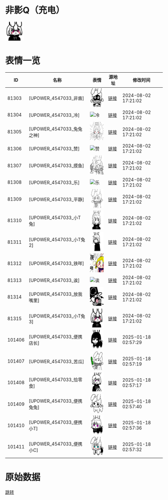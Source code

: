 # 非影Q（充电）

<img src="./cover.png" height="60" alt="cover" />

# 表情一览

|ID|名称|表情|源地址|修改时间|
|----|----|----|----|----|
|81303|[UPOWER_4547033_非酋]|<img src="./pic/081303_%5BUPOWER_4547033_非酋%5D.png" height="60" alt="非酋"/>|[链接](https://i0.hdslb.com/bfs/garb/7d5d578eb4a53e15b539c39a39cf6236f0013092.png)|2024-08-02 17:21:02|
|81304|[UPOWER_4547033_冷]|<img src="./pic/081304_%5BUPOWER_4547033_冷%5D.png" height="60" alt="冷"/>|[链接](https://i0.hdslb.com/bfs/garb/9ea977967858d43fd20455620b3140f4d2939233.png)|2024-08-02 17:21:02|
|81305|[UPOWER_4547033_兔兔之神]|<img src="./pic/081305_%5BUPOWER_4547033_兔兔之神%5D.png" height="60" alt="兔兔之神"/>|[链接](https://i0.hdslb.com/bfs/garb/a1c191fe6c67e0618c7ff73948dc43764440f701.png)|2024-08-02 17:21:02|
|81306|[UPOWER_4547033_赞]|<img src="./pic/081306_%5BUPOWER_4547033_赞%5D.png" height="60" alt="赞"/>|[链接](https://i0.hdslb.com/bfs/garb/542d96c6911b6dfe03ed85ae4e698c601e3db89b.png)|2024-08-02 17:21:02|
|81307|[UPOWER_4547033_摸鱼]|<img src="./pic/081307_%5BUPOWER_4547033_摸鱼%5D.png" height="60" alt="摸鱼"/>|[链接](https://i0.hdslb.com/bfs/garb/da72a38d133f8b08829c7d36b01aa97e1e7b9270.png)|2024-08-02 17:21:02|
|81308|[UPOWER_4547033_乐]|<img src="./pic/081308_%5BUPOWER_4547033_乐%5D.png" height="60" alt="乐"/>|[链接](https://i0.hdslb.com/bfs/garb/0f621506191a3cdfdb23fd8519ffb3f5f44f69bf.png)|2024-08-02 17:21:02|
|81309|[UPOWER_4547033_平静]|<img src="./pic/081309_%5BUPOWER_4547033_平静%5D.png" height="60" alt="平静"/>|[链接](https://i0.hdslb.com/bfs/garb/fd954845cb176470ce8a7b5728fc78de2d33e1db.png)|2024-08-02 17:21:02|
|81310|[UPOWER_4547033_小T兔]|<img src="./pic/081310_%5BUPOWER_4547033_小T兔%5D.png" height="60" alt="小T兔"/>|[链接](https://i0.hdslb.com/bfs/garb/cce3e2caed3eff099c0dd9c030e4025b64035010.png)|2024-08-02 17:21:02|
|81311|[UPOWER_4547033_小T兔2]|<img src="./pic/081311_%5BUPOWER_4547033_小T兔2%5D.png" height="60" alt="小T兔2"/>|[链接](https://i0.hdslb.com/bfs/garb/0c29ea06d9c153851d3453647508cda073128f48.png)|2024-08-02 17:21:02|
|81312|[UPOWER_4547033_铁咩]|<img src="./pic/081312_%5BUPOWER_4547033_铁咩%5D.png" height="60" alt="铁咩"/>|[链接](https://i0.hdslb.com/bfs/garb/1d09a552677b4e810653835e352b18c2d4ce2d94.png)|2024-08-02 17:21:02|
|81313|[UPOWER_4547033_诶]|<img src="./pic/081313_%5BUPOWER_4547033_诶%5D.png" height="60" alt="诶"/>|[链接](https://i0.hdslb.com/bfs/garb/08d63ab97e947af82574a1031321911c972db255.png)|2024-08-02 17:21:02|
|81314|[UPOWER_4547033_放我嘴里]|<img src="./pic/081314_%5BUPOWER_4547033_放我嘴里%5D.png" height="60" alt="放我嘴里"/>|[链接](https://i0.hdslb.com/bfs/garb/70aa0689583eb0c0b05a0e8e477c4b5fb17da264.png)|2024-08-02 17:21:02|
|81315|[UPOWER_4547033_小T兔3]|<img src="./pic/081315_%5BUPOWER_4547033_小T兔3%5D.png" height="60" alt="小T兔3"/>|[链接](https://i0.hdslb.com/bfs/garb/dd4b809c9ff4ef0a86408e5168df7f324d893540.png)|2024-08-02 17:21:02|
|101406|[UPOWER_4547033_便携店长]|<img src="./pic/101406_%5BUPOWER_4547033_便携店长%5D.png" height="60" alt="便携店长"/>|[链接](https://i0.hdslb.com/bfs/garb/528d39dbc5cbe8b4a9cf9514c7502ba9fe8d8143.png)|2025-01-18 02:57:29|
|101407|[UPOWER_4547033_苦瓜]|<img src="./pic/101407_%5BUPOWER_4547033_苦瓜%5D.png" height="60" alt="苦瓜"/>|[链接](https://i0.hdslb.com/bfs/garb/182027296cabfd9c4af7f4f8f5412781b214b860.png)|2025-01-18 02:57:19|
|101408|[UPOWER_4547033_恰零食]|<img src="./pic/101408_%5BUPOWER_4547033_恰零食%5D.png" height="60" alt="恰零食"/>|[链接](https://i0.hdslb.com/bfs/garb/b1df04096ca5bb0047b7e0601bafe468ff266f6c.png)|2025-01-18 02:57:17|
|101409|[UPOWER_4547033_便携兔兔]|<img src="./pic/101409_%5BUPOWER_4547033_便携兔兔%5D.png" height="60" alt="便携兔兔"/>|[链接](https://i0.hdslb.com/bfs/garb/d3e41738812849aea7e750161dae4d74521e855c.png)|2025-01-18 02:57:40|
|101410|[UPOWER_4547033_便携小T]|<img src="./pic/101410_%5BUPOWER_4547033_便携小T%5D.png" height="60" alt="便携小T"/>|[链接](https://i0.hdslb.com/bfs/garb/f6bb254bdf7c1411e615bf3e9ee00b1e19c69b10.png)|2025-01-18 02:57:36|
|101411|[UPOWER_4547033_便携小C]|<img src="./pic/101411_%5BUPOWER_4547033_便携小C%5D.png" height="60" alt="便携小C"/>|[链接](https://i0.hdslb.com/bfs/garb/f40d264bf973852437573620d16344d8ff6f20f4.png)|2025-01-18 02:57:32|

# 原始数据

[跳转](./raw.json)

